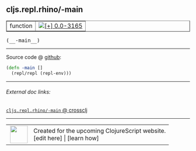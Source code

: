 ## cljs.repl.rhino/-main



 <table border="1">
<tr>
<td>function</td>
<td><a href="https://github.com/cljsinfo/cljs-api-docs/tree/0.0-3165"><img valign="middle" alt="[+] 0.0-3165" title="Added in 0.0-3165" src="https://img.shields.io/badge/+-0.0--3165-lightgrey.svg"></a> </td>
</tr>
</table>


 <samp>
(__-main__)<br>
</samp>

---







Source code @ [github](https://github.com/clojure/clojurescript/blob/r3208/src/clj/cljs/repl/rhino.clj#L227-L228):

```clj
(defn -main []
  (repl/repl (repl-env)))
```

<!--
Repo - tag - source tree - lines:

 <pre>
clojurescript @ r3208
└── src
    └── clj
        └── cljs
            └── repl
                └── <ins>[rhino.clj:227-228](https://github.com/clojure/clojurescript/blob/r3208/src/clj/cljs/repl/rhino.clj#L227-L228)</ins>
</pre>

-->

---



###### External doc links:

[`cljs.repl.rhino/-main` @ crossclj](http://crossclj.info/fun/cljs.repl.rhino/-main.html)<br>

---

 <table>
<tr><td>
<img valign="middle" align="right" width="48px" src="http://i.imgur.com/Hi20huC.png">
</td><td>
Created for the upcoming ClojureScript website.<br>
[edit here] | [learn how]
</td></tr></table>

[edit here]:https://github.com/cljsinfo/cljs-api-docs/blob/master/cljsdoc/cljs.repl.rhino_-main.cljsdoc
[learn how]:https://github.com/cljsinfo/cljs-api-docs/wiki/cljsdoc-files

<!--

This information was too distracting to show to readers, but I'll leave it
commented here since it is helpful to:

- pretty-print the data used to generate this document
- and show how to retrieve that data



The API data for this symbol:

```clj
{:ns "cljs.repl.rhino",
 :name "-main",
 :type "function",
 :signature ["[]"],
 :source {:code "(defn -main []\n  (repl/repl (repl-env)))",
          :title "Source code",
          :repo "clojurescript",
          :tag "r3208",
          :filename "src/clj/cljs/repl/rhino.clj",
          :lines [227 228]},
 :full-name "cljs.repl.rhino/-main",
 :full-name-encode "cljs.repl.rhino_-main",
 :history [["+" "0.0-3165"]]}

```

Retrieve the API data for this symbol:

```clj
;; from Clojure REPL
(require '[clojure.edn :as edn])
(-> (slurp "https://raw.githubusercontent.com/cljsinfo/cljs-api-docs/catalog/cljs-api.edn")
    (edn/read-string)
    (get-in [:symbols "cljs.repl.rhino/-main"]))
```

-->
